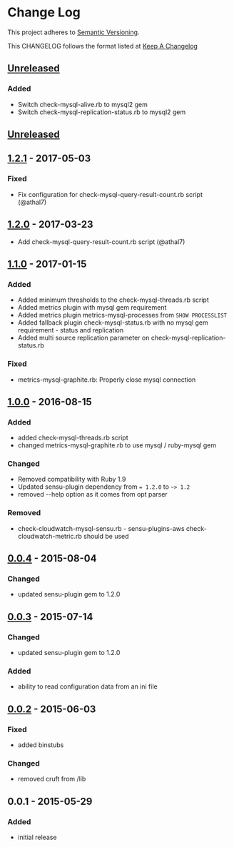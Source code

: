 # Change Log
This project adheres to [Semantic Versioning](http://semver.org/).

This CHANGELOG follows the format listed at [Keep A Changelog](http://keepachangelog.com/)

## [Unreleased]
### Added
- Switch check-mysql-alive.rb to mysql2 gem
- Switch check-mysql-replication-status.rb to mysql2 gem

## [Unreleased]
## [1.2.1] - 2017-05-03
### Fixed
- Fix configuration for check-mysql-query-result-count.rb script (@athal7)

## [1.2.0] - 2017-03-23
- Add check-mysql-query-result-count.rb script (@athal7)

## [1.1.0] - 2017-01-15
### Added
- Added minimum thresholds to the check-mysql-threads.rb script
- Added metrics plugin with mysql gem requirement
- Added metrics plugin metrics-mysql-processes from `SHOW PROCESSLIST`
- Added fallback plugin check-mysql-status.rb with no mysql gem requirement - status and replication
- Added multi source replication parameter on check-mysql-replication-status.rb

### Fixed
- metrics-mysql-graphite.rb: Properly close mysql connection

## [1.0.0] - 2016-08-15
### Added
- added check-mysql-threads.rb script
- changed metrics-mysql-graphite.rb to use mysql / ruby-mysql gem

### Changed
- Removed compatibility with Ruby 1.9
- Updated sensu-plugin dependency from `= 1.2.0` to `~> 1.2`
- removed --help option as it comes from opt parser

### Removed
- check-cloudwatch-mysql-sensu.rb - sensu-plugins-aws check-cloudwatch-metric.rb should be used

## [0.0.4] - 2015-08-04
### Changed
- updated sensu-plugin gem to 1.2.0

## [0.0.3] - 2015-07-14
### Changed
- updated sensu-plugin gem to 1.2.0

### Added
- ability to read configuration data from an ini file

## [0.0.2] - 2015-06-03
### Fixed
- added binstubs

### Changed
- removed cruft from /lib

## 0.0.1 - 2015-05-29
### Added
- initial release

[Unreleased]: https://github.com/sensu-plugins/sensu-plugins-mysql/compare/1.2.1...HEAD
[1.2.1]: https://github.com/sensu-plugins/sensu-plugins-mysql/compare/1.2.0...1.2.1
[1.2.0]: https://github.com/sensu-plugins/sensu-plugins-mysql/compare/1.1.0...1.2.0
[1.1.0]: https://github.com/sensu-plugins/sensu-plugins-mysql/compare/1.0.0...1.1.0
[1.0.0]: https://github.com/sensu-plugins/sensu-plugins-mysql/compare/0.0.4...1.0.0
[0.0.4]: https://github.com/sensu-plugins/sensu-plugins-mysql/compare/0.0.3...0.0.4
[0.0.3]: https://github.com/sensu-plugins/sensu-plugins-mysql/compare/0.0.2...0.0.3
[0.0.2]: https://github.com/sensu-plugins/sensu-plugins-mysql/compare/0.0.1...0.0.2
